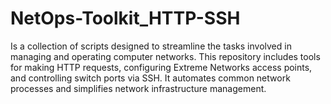# NetOps-Toolkit_HTTP-SSH
Is a collection of scripts designed to streamline the tasks involved in managing and operating computer networks. This repository includes tools for making HTTP requests, configuring Extreme Networks access points, and controlling switch ports via SSH. It automates common network processes and simplifies network infrastructure management.
